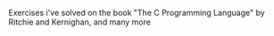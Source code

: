 Exercises i've solved on the book "The C Programming Language" by Ritchie and Kernighan, and many more

